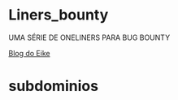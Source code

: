 # Liners_bounty
UMA SÉRIE DE ONELINERS PARA BUG BOUNTY

[Blog do Eike](https://ei7hacker.blogspot.com/)

# subdominios

``` subfinder -d yahoo.com -o domains ; echo "yahoo.com" | assetfinder | tee -a domains ; wait ; cat domains | anew subs 
